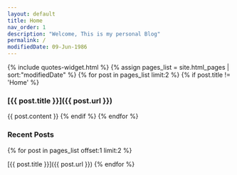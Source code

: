 ```yaml
---
layout: default
title: Home
nav_order: 1
description: "Welcome, This is my personal Blog"
permalink: /
modifiedDate: 09-Jun-1986
---
```

{% include quotes-widget.html %}
{% assign pages_list = site.html_pages | sort:"modifiedDate" %}
{% for post in pages_list limit:2 %}
{% if post.title != 'Home' %}

### [{{ post.title }}]({{ post.url }})

{{ post.content }}
{% endif %}
{% endfor %}

### Recent Posts

{% for post in pages_list offset:1 limit:2 %}

[{{ post.title }}]({{ post.url }})
{% endfor %}
